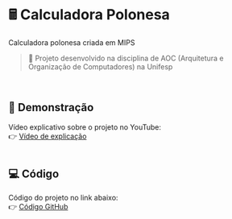 # 🖩 Calculadora Polonesa
Calculadora polonesa criada em MIPS
> 📌 Projeto desenvolvido na disciplina de AOC (Arquitetura e Organização de Computadores) na Unifesp
<br/>

## 🎥 Demonstração
Vídeo explicativo sobre o projeto no YouTube:
<br/>
👉 [Vídeo de explicação](https://youtu.be/ZZcDuOm7XTs)
<br/>
<br/>

## 💻 Código
Código do projeto no link abaixo:
<br/>
👉 [Código GitHub](https://github.com/AndreyPradoAP/CalculadoraPolonesa_MIPS/blob/main/Calculadorapolonesa.asm)
<br/>
<br/>
